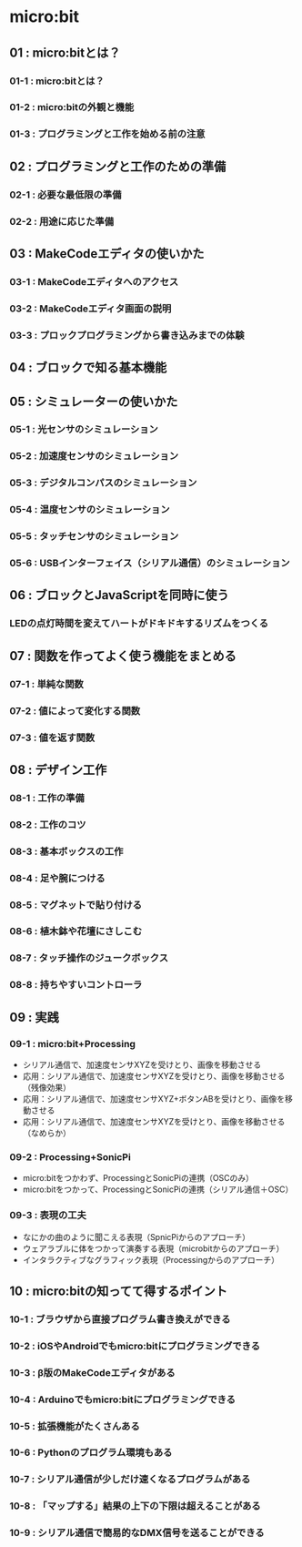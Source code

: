 # micro:bit
## 01 : micro:bitとは？
### 01-1 : micro:bitとは？
### 01-2 : micro:bitの外観と機能
### 01-3 : プログラミングと工作を始める前の注意

## 02 : プログラミングと工作のための準備
### 02-1 : 必要な最低限の準備
### 02-2 : 用途に応じた準備

## 03 : MakeCodeエディタの使いかた
### 03-1 : MakeCodeエディタへのアクセス
### 03-2 : MakeCodeエディタ画面の説明
### 03-3 : プロックプログラミングから書き込みまでの体験

## 04 : ブロックで知る基本機能

## 05 : シミュレーターの使いかた
### 05-1 : 光センサのシミュレーション
### 05-2 : 加速度センサのシミュレーション
### 05-3 : デジタルコンパスのシミュレーション
### 05-4 : 温度センサのシミュレーション
### 05-5 : タッチセンサのシミュレーション
### 05-6 : USBインターフェイス（シリアル通信）のシミュレーション

## 06 : ブロックとJavaScriptを同時に使う
### LEDの点灯時間を変えてハートがドキドキするリズムをつくる

## 07 : 関数を作ってよく使う機能をまとめる
### 07-1 : 単純な関数
### 07-2 : 値によって変化する関数
### 07-3 : 値を返す関数

## 08 : デザイン工作
### 08-1 : 工作の準備
### 08-2 : 工作のコツ
### 08-3 : 基本ボックスの工作
### 08-4 : 足や腕につける
### 08-5 : マグネットで貼り付ける
### 08-6 : 植木鉢や花壇にさしこむ
### 08-7 : タッチ操作のジュークボックス
### 08-8 : 持ちやすいコントローラ

## 09 : 実践
### 09-1 : micro:bit+Processing
+ シリアル通信で、加速度センサXYZを受けとり、画像を移動させる
+ 応用：シリアル通信で、加速度センサXYZを受けとり、画像を移動させる（残像効果）
+ 応用：シリアル通信で、加速度センサXYZ+ボタンABを受けとり、画像を移動させる
+ 応用：シリアル通信で、加速度センサXYZを受けとり、画像を移動させる（なめらか）

### 09-2 : Processing+SonicPi
+ micro:bitをつかわず、ProcessingとSonicPiの連携（OSCのみ）
+ micro:bitをつかって、ProcessingとSonicPiの連携（シリアル通信＋OSC）

### 09-3 : 表現の工夫
+ なにかの曲のように聞こえる表現（SpnicPiからのアプローチ）
+ ウェアラブルに体をつかって演奏する表現（microbitからのアプローチ）
+ インタラクティブなグラフィック表現（Processingからのアプローチ）

## 10 : micro:bitの知ってて得するポイント
### 10-1 : ブラウザから直接プログラム書き換えができる
### 10-2 : iOSやAndroidでもmicro:bitにプログラミングできる
### 10-3 : β版のMakeCodeエディタがある
### 10-4 : Arduinoでもmicro:bitにプログラミングできる
### 10-5 : 拡張機能がたくさんある
### 10-6 : Pythonのプログラム環境もある
### 10-7 : シリアル通信が少しだけ速くなるプログラムがある
### 10-8 : 「マップする」結果の上下の下限は超えることがある
### 10-9 : シリアル通信で簡易的なDMX信号を送ることができる
